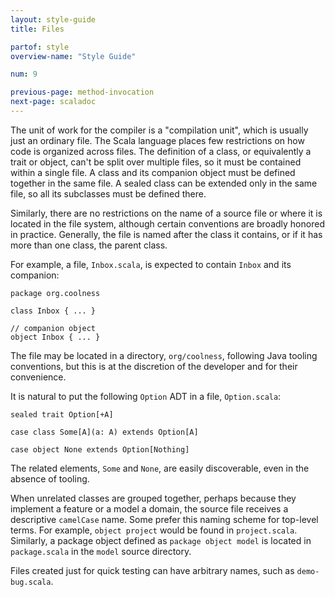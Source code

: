```yaml
---
layout: style-guide
title: Files

partof: style
overview-name: "Style Guide"

num: 9

previous-page: method-invocation
next-page: scaladoc
---
```


The unit of work for the compiler is a "compilation unit",
which is usually just an ordinary file.
The Scala language places few restrictions on how code is organized across files.
The definition of a class, or equivalently a trait or object, can't be split over multiple files,
so it must be contained within a single file.
A class and its companion object must be defined together in the same file.
A sealed class can be extended only in the same file, so all its subclasses must be defined there.

Similarly, there are no restrictions on the name of a source file or where it is located in the file system,
although certain conventions are broadly honored in practice.
Generally, the file is named after the class it contains,
or if it has more than one class, the parent class.

For example, a file, `Inbox.scala`, is expected to contain `Inbox` and its companion:

    package org.coolness

    class Inbox { ... }

    // companion object
    object Inbox { ... }

The file may be located in a directory, `org/coolness`, following Java tooling conventions,
but this is at the discretion of the developer and for their convenience.

It is natural to put the following `Option` ADT in a file, `Option.scala`:

    sealed trait Option[+A]

    case class Some[A](a: A) extends Option[A]

    case object None extends Option[Nothing]

The related elements, `Some` and `None`, are easily discoverable, even in the absence of tooling.

When unrelated classes are grouped together, perhaps because they implement a feature or a model a domain,
the source file receives a descriptive `camelCase` name.
Some prefer this naming scheme for top-level terms. For example, `object project` would be found in `project.scala`.
Similarly, a package object defined as `package object model` is located in `package.scala` in the `model` source directory.

Files created just for quick testing can have arbitrary names, such as `demo-bug.scala`.
